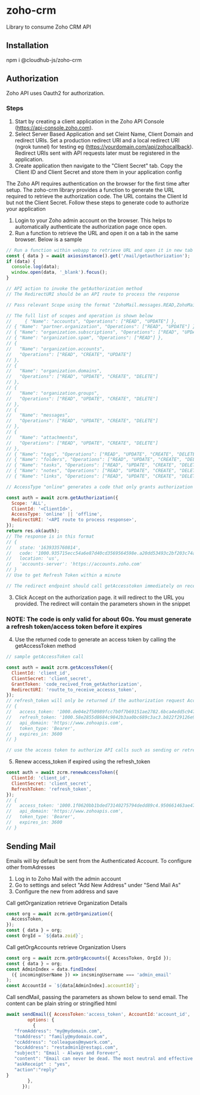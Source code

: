 # zoho-crm

Library to consume Zoho CRM API

## Installation

npm i @cloudhub-js/zoho-crm

## Authorization

Zoho API uses Oauth2 for authorization.

### Steps

1. Start by creating a client application in the Zoho API Console (https://api-console.zoho.com).
2. Select Server Based Application and set Cleint Name, Client Domain and redirect URIs. Set a production redirect URI and a local redirect URI (ngrok tunnel) for testing eg (https://yourdomain.com/api/zohocallback). Redirect URIs sent with API requests later must be registered in the application.
3. Create application then navigate to the "Client Secret" tab. Copy the Client ID and Client Secret and store them in your application config

The Zoho API requires authentication on the browser for the first time after setup. The zoho-crm library provides a function to generate the URL required to retrieve the authorization code. The URL contains the Client Id but not the Client Secret.
Follow these steps to generate code to authorize your application

1. Login to your Zoho admin account on the browser. This helps to auitomatically authenticate the authorization page once open.
2. Run a function to retrieve the URL and open it on a tab in the same browser. Below is a sample

```js
// Run a function within webapp to retrieve URL and open it in new tab
const { data } = await axiosinstance().get('/mail/getauthorization');
if (data) {
  console.log(data);
  window.open(data, '_blank').focus();
}

// API action to invoke the getAuthorization method
// The RedirectURI should be an API route to process the response

// Pass relevant Scope using the format "ZohoMail.messages.READ,ZohoMail.partner.organization.UPDATE", separated by commas. Pass "ALL" to generate code with full authorization

// The full list of scopes and operation is shown below
//     { "Name": "accounts", "Operations": ["READ", "UPDATE"] },
// { "Name": "partner.organization", "Operations": ["READ", "UPDATE"] },
// { "Name": "organization.subscriptions", "Operations": ["READ", "UPDATE"] },
// { "Name": "organization.spam", "Operations": ["READ"] },
// {
//   "Name": "organization.accounts",
//   "Operations": ["READ", "CREATE", "UPDATE"]
// },
// {
//   "Name": "organization.domains",
//   "Operations": ["READ", "UPDATE", "CREATE", "DELETE"]
// },
// {
//   "Name": "organization.groups",
//   "Operations": ["READ", "UPDATE", "CREATE", "DELETE"]
// },
// {
//   "Name": "messages",
//   "Operations": ["READ", "UPDATE", "CREATE", "DELETE"]
// },
// {
//   "Name": "attachments",
//   "Operations": ["READ", "UPDATE", "CREATE", "DELETE"]
// },
// { "Name": "tags", "Operations": ["READ", "UPDATE", "CREATE", "DELETE"] },
// { "Name": "folders", "Operations": ["READ", "UPDATE", "CREATE", "DELETE"] },
// { "Name": "tasks", "Operations": ["READ", "UPDATE", "CREATE", "DELETE"] },
// { "Name": "notes", "Operations": ["READ", "UPDATE", "CREATE", "DELETE"] },
// { "Name": "links", "Operations": ["READ", "UPDATE", "CREATE", "DELETE"] }

// AccessType "online" generates a code that only grants authorization for one hour. Use "offline" to gain perpetual authorization

const auth = await zcrm.getAuthorization({
  Scope: 'ALL',
  ClientId: '<ClientId>',
  AccessType: 'online' || 'offline',
  RedirectURI: '<API route to process response>',
});
return res.ok(auth);
// The response is in this format
// {
//   state: '1639335760814',
//   code: '1000.935715ecc54a6e87d40cd3569564598e.a20dd53493c2bf203c74a2d04bd11844',
//   location: 'us',
//   'accounts-server': 'https://accounts.zoho.com'
// }
// Use to get Refresh Token within a minute

// The redirect endpoint should call getAccesstoken immediately on receiving the authorization code
```

3. Click Accept on the authorization page. it will redirect to the URL you provided. The redirect will contain the parameters shown in the snippet

### NOTE: The code is only valid for about 60s. You must generate a refresh token/access token before it expires

4. Use the returned code to generate an access token by calling the getAccessToken method

```js
// sample getAccessToken call

const auth = await zcrm.getAccessToken({
  ClientId: 'client_id',
  ClientSecret: 'client_secret',
  GrantToken: 'code_recived_from_getAuthorization',
  RedirectURI: 'routte_to_receive_accesss_token',
});
// refresh_token will only be returned if the authorization request AccessType was offline
// {
//   access_token: '1000.de04e2f50989fcc7b0f7b69151ae2782.6bca4edd5c947874cb9d098ca047991a',
//   refresh_token: '1000.58e2855d8684c9842b3aa0bc689c3ac3.b822f29126e9f8ce7ff6aafabb69f4bd',
//   api_domain: 'https://www.zohoapis.com',
//   token_type: 'Bearer',
//   expires_in: 3600
// }

// use the access token to authorize API calls such as sending or retreiving Email
```

5. Renew access_token if expired using the refresh_token

```js
const auth = await zcrm.renewAccessToken({
  ClientId: 'client_id',
  ClientSecret: 'client_secret',
  RefreshToken: 'refresh_token',
});
// {
//   access_token: '1000.1f0620bb1bded73140275794dedd89c4.950661463ae4725423202321ab76b6d0',
//   api_domain: 'https://www.zohoapis.com',
//   token_type: 'Bearer',
//   expires_in: 3600
// }
```

## Sending Mail

Emails will by default be sent from the Authenticated Account. To configure other fromAdresses

1. Log in to Zoho Mail with the admin account
2. Go to settings and select "Add New Address" under "Send Mail As"
3. Configure the new from address and save

Call getOrganization retrieve Organization Details

```js
const org = await zcrm.getOrganization({
  AccessToken,
});
const { data } = org;
const OrgId = `${data.zoid}`;
```

Call getOrgAccounts retrieve Organization Users

```js
const org = await zcrm.getOrgAccounts({ AccessToken, OrgId });
const { data } = org;
const AdminIndex = data.findIndex(
  ({ incomingUserName }) => incsmingUsername === 'admin_email'
);
const AccountId = `${data[AdminIndex].accountId}`;
```

Call sendMail, passing the parameters as shown below to send email.
The content can be plain string or stringified html

```js
await sendEmail({ AccessToken:'access_token', AccountId:'account_id',
        options: {
          {
   "fromAddress": "my@mydomain.com",
   "toAddress": "family@mydomain.com",
   "ccAddress": "colleagues@mywork.com",
   "bccAddress": "restadmin1@restapi.com",
   "subject": "Email - Always and Forever",
   "content": "Email can never be dead. The most neutral and effective way, that can be used for one to many and two way communication.",
   "askReceipt" : "yes",
   "action":"reply"
}
        },
      });

```
